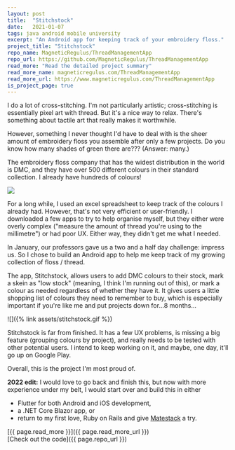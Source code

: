 ```yaml
---
layout: post
title:  "Stitchstock"
date:   2021-01-07
tags: java android mobile university
excerpt: "An Android app for keeping track of your embroidery floss."
project_title: "Stitchstock"
repo_name: MagneticRegulus/ThreadManagementApp
repo_url: https://github.com/MagneticRegulus/ThreadManagementApp
read_more: "Read the detailed project summary"
read_more_name: magneticregulus.com/ThreadManagementApp
read_more_url: https://www.magneticregulus.com/ThreadManagementApp
is_project_page: true
---
```


I do a lot of cross-stitching. I'm not particularly artistic; cross-stitching is essentially pixel art with thread. But it's a nice way to relax. There's something about tactile art that really makes it worthwhile.

However, something I never thought I'd have to deal with is the sheer amount of embroidery floss you assemble after only a few projects. Do you know how many shades of green there are??? (Answer: many.)

The embroidery floss company that has the widest distribution in the world is DMC, and they have over 500 different colours in their standard collection. I already have hundreds of colours!

<img style="max-width: 100%; margin-right: auto; margin-left: auto; display: block;" src="{% link assets/floss.jpg %}" />

For a long while, I used an excel spreadsheet to keep track of the colours I already had. However, that's not very efficient or user-friendly. I downloaded a few apps to try to help organise myself, but they either were overly complex ("measure the amount of thread you're using to the millimetre") or had poor UX. Either way, they didn't get me what I needed.

In January, our professors gave us a two and a half day challenge: impress us. So I chose to build an Android app to help me keep track of my growing collection of floss / thread.

The app, Stitchstock, allows users to add DMC colours to their stock, mark a skein as "low stock" (meaning, I think I'm running out of this), or mark a colour as needed regardless of whether they have it. It gives users a little shopping list of colours they need to remember to buy, which is especially important if you're like me and put projects down for...8 months...

![]({% link assets/stitchstock.gif %})

Stitchstock is far from finished. It has a few UX problems, is missing a big feature (grouping colours by project), and really needs to be tested with other potential users. I intend to keep working on it, and maybe, one day, it'll go up on Google Play.

Overall, this is the project I'm most proud of.

**2022 edit:** I would love to go back and finish this, but now with more experience under my belt, I would start over and build this in either
- Flutter for both Android and iOS development,
- a .NET Core Blazor app, or 
- return to my first love, Ruby on Rails and give [Matestack][matestack] a try.

[{{ page.read_more }}]({{ page.read_more_url }})  
[Check out the code]({{ page.repo_url }})

[matestack]: https://docs.matestack.io/about/
